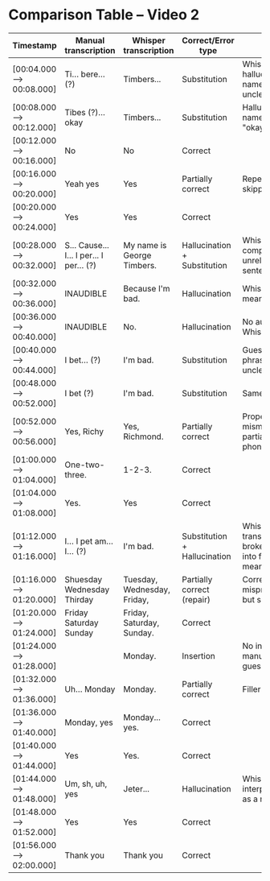 # Comparison Table – Video 2

| Timestamp               | Manual transcription                | Whisper transcription                     | Correct/Error type      | Notes                                                        |
|------------------------|-------------------------------------|--------------------------------------------|-------------------------|--------------------------------------------------------------|
| [00:04.000 --> 00:08.000] | Ti… bere… (?)                       | Timbers...                                 | Substitution           | Whisper hallucinated a name based on unclear input.          |
| [00:08.000 --> 00:12.000] | Tibes (?)… okay                     | Timbers...                                 | Substitution           | Hallucinated a name again; "okay" omitted                    |
| [00:12.000 --> 00:16.000] | No                                  | No                                         | Correct                |                                                              |
| [00:16.000 --> 00:20.000] | Yeah yes                            | Yes                                        | Partially correct      | Repetition skipped.                                         |
| [00:20.000 --> 00:24.000] | Yes                                 | Yes                                        | Correct                |                                                              |
| [00:28.000 --> 00:32.000] | S... Cause... I... I per... I per… (?) | My name is George Timbers.                 | Hallucination + Substitution | Whisper inserted completely unrelated fluent sentence.       |
| [00:32.000 --> 00:36.000] | INAUDIBLE                           | Because I'm bad.                           | Hallucination          | Whisper guessed meaning.                                   |
| [00:36.000 --> 00:40.000] | INAUDIBLE                           | No.                                        | Hallucination          | No audible input; Whisper guessed.                          |
| [00:40.000 --> 00:44.000] | I bet… (?)                          | I'm bad.                                   | Substitution           | Guessed fluent phrase based on unclear utterance.           |
| [00:48.000 --> 00:52.000] | I bet (?)                           | I'm bad.                                   | Substitution           | Same                                                         |
| [00:52.000 --> 00:56.000] | Yes, Richy                          | Yes, Richmond.                             | Partially correct      | Proper name mismatch, but partially phonetically close.     |
| [01:00.000 --> 01:04.000] | One-two-three.                      | 1-2-3.                                     | Correct                |                                                              |
| [01:04.000 --> 01:08.000] | Yes.                                | Yes                                        | Correct                |                                                              |
| [01:12.000 --> 01:16.000] | I… I pet am… I… (?)                 | I'm bad.                                   | Substitution + Hallucination | Whisper transformed broken sentence into fluent wrong meaning. |
| [01:16.000 --> 01:20.000] | Shuesday Wednesday Thirday          | Tuesday, Wednesday, Friday,                | Partially correct (repair) | Corrected mispronunciations, but substituted.               |
| [01:20.000 --> 01:24.000] | Friday Saturday Sunday              | Friday, Saturday, Sunday.                  | Correct                |                                                              |
| [01:24.000 --> 01:28.000] |                                     | Monday.                                    | Insertion              | No input in manual, Whisper guessed.                        |
| [01:32.000 --> 01:36.000] | Uh… Monday                          | Monday.                                    | Partially correct      | Filler removed.                                             |
| [01:36.000 --> 01:40.000] | Monday, yes                         | Monday... yes.                             | Correct               |                                                              |
| [01:40.000 --> 01:44.000] | Yes                                 | Yes.                                       | Correct               |                                                              |
| [01:44.000 --> 01:48.000] | Um, sh, uh, yes                     | Jeter...                                   | Hallucination         | Whisper interpreted sound as a name.                        |
| [01:48.000 --> 01:52.000] | Yes                                 | Yes                                        | Correct               |                                                              |
| [01:56.000 --> 02:00.000] | Thank you                           | Thank you                                  | Correct               |                                                              |
